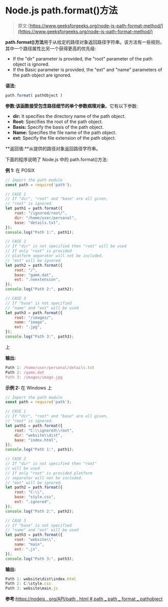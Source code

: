 # Node.js path.format()方法

> 原文:[https://www.geeksforgeeks.org/node-js-path-format-method/](https://www.geeksforgeeks.org/node-js-path-format-method/)

**path.format()方法**用于从给定的路径对象返回路径字符串。该方法有一些规则，其中一个路径属性比另一个获得更高的优先级:

*   If the "dir" parameter is provided, the "root" parameter of the path object is ignored.
*   If the Basic parameter is provided, the "ext" and "name" parameters of the path object are ignored.

**语法:**

```js
path.format( pathObject )
```

**参数:**该函数接受包含路径细节的单个参数**病理对象**。它有以下参数:

*   **dir:** It specifies the directory name of the path object.
*   **Root:** Specifies the root of the path object.
*   **Basis:** Specify the basis of the path object.
*   **Name:** Specifies the file name of the path object.
*   **ext:** Specify the file extension of the path object.

**返回值:**从提供的路径对象返回路径字符串。

下面的程序说明了 Node.js 中的 path.format()方法:

**例 1:** 在 POSIX

```js
// Import the path module
const path = require('path');

// CASE 1
// If "dir", "root" and "base" are all given,
// "root" is ignored.
let path1 = path.format({
    root: "/ignored/root/",
    dir: "/home/user/personal",
    base: "details.txt",
});
console.log("Path 1:", path1);

// CASE 2
// If "dir" is not specified then "root" will be used 
// If only "root" is provided
// platform separator will not be included.
// "ext" will be ignored.
let path2 = path.format({
    root: "/",
    base: "game.dat",
    ext: ".noextension",
});
console.log("Path 2:", path2);

// CASE 3
// If "base" is not specified
// "name" and "ext" will be used 
let path3 = path.format({
    root: "/images/",
    name: "image",
    ext: ".jpg",
});
console.log("Path 3:", path3);
```

上

**输出:**

```js
Path 1: /home/user/personal/details.txt
Path 2: /game.dat
Path 3: /images/image.jpg
```

**示例 2:** 在 Windows 上

```js
// Import the path module
const path = require('path');

// CASE 1
// If "dir", "root" and "base" are all given,
// "root" is ignored.
let path1 = path.format({
    root: "C:\\ignored\\root",
    dir: "website\\dist",
    base: "index.html",
});
console.log("Path 1:", path1);

// CASE 2
// If "dir" is not specified then "root"
// will be used 
// If only "root" is provided platform
// separator will not be included.
// "ext" will be ignored.
let path2 = path.format({
    root: "C:\\",
    base: "style.css",
    ext: ".ignored",
});
console.log("Path 2:", path2);

// CASE 3
// If "base" is not specified
// "name" and "ext" will be used 
let path3 = path.format({
    root: "website\\",
    name: "main",
    ext: ".js",
});
console.log("Path 3:", path3);
```

**输出:**

```js
Path 1: website\dist\index.html
Path 2: C:\style.css
Path 3: website\main.js
```

**参考:**[https://nodejs . org/API/path . html # path _ path _ format _ pathobject](https://nodejs.org/api/path.html#path_path_format_pathobject)